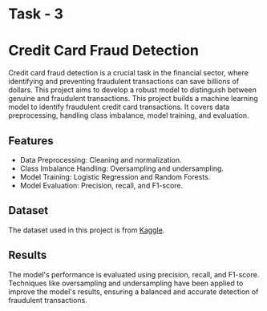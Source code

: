 # Task - 3
# Credit Card Fraud Detection

Credit card fraud detection is a crucial task in the financial sector, where identifying and preventing fraudulent transactions can save billions of dollars. This project aims to develop a robust model to distinguish between genuine and fraudulent transactions.
This project builds a machine learning model to identify fraudulent credit card transactions. It covers data preprocessing, handling class imbalance, model training, and evaluation.

## Features
- Data Preprocessing: Cleaning and normalization.
- Class Imbalance Handling: Oversampling and undersampling.
- Model Training: Logistic Regression and Random Forests.
- Model Evaluation: Precision, recall, and F1-score.

## Dataset
The dataset used in this project is from [Kaggle](https://www.kaggle.com/datasets/mlg-ulb/creditcardfraud).
## Results
The model's performance is evaluated using precision, recall, and F1-score. Techniques like oversampling and undersampling have been applied to improve the model's results, ensuring a balanced and accurate detection of fraudulent transactions.

